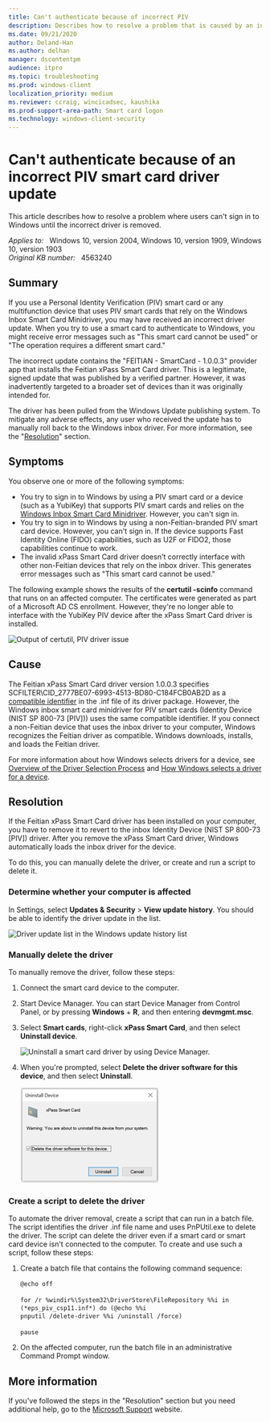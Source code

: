 ```yaml
---
title: Can't authenticate because of incorrect PIV 
description: Describes how to resolve a problem that is caused by an incorrect driver update. The user can't sign in to Windows until the incorrect driver is removed.
ms.date: 09/21/2020
author: Deland-Han
ms.author: delhan
manager: dscontentpm
audience: itpro
ms.topic: troubleshooting
ms.prod: windows-client
localization_priority: medium
ms.reviewer: ccraig, wincicadsec, kaushika
ms.prod-support-area-path: Smart card logon
ms.technology: windows-client-security
---
```

# Can't authenticate because of an incorrect PIV smart card driver update

This article describes how to resolve a problem where users can't sign in to Windows until the incorrect driver is removed.

_Applies to:_ &nbsp; Windows 10, version 2004, Windows 10, version 1909, Windows 10, version 1903  
_Original KB number:_ &nbsp; 4563240

## Summary

If you use a Personal Identity Verification (PIV) smart card or any multifunction device that uses PIV smart cards that rely on the Windows Inbox Smart Card Minidriver, you may have received an incorrect driver update. When you try to use a smart card to authenticate to Windows, you might receive error messages such as "This smart card cannot be used" or "The operation requires a different smart card."

The incorrect update contains the "FEITIAN - SmartCard - 1.0.0.3" provider app that installs the Feitian xPass Smart Card driver. This is a legitimate, signed update that was published by a verified partner. However, it was inadvertently targeted to a broader set of devices than it was originally intended for.

The driver has been pulled from the Windows Update publishing system. To mitigate any adverse effects, any user who received the update has to manually roll back to the Windows inbox driver. For more information, see the "[Resolution](#resolution)" section.

## Symptoms

You observe one or more of the following symptoms:

- You try to sign in to Windows by using a PIV smart card or a device (such as a YubiKey) that supports PIV smart cards and relies on the [Windows Inbox Smart Card Minidriver](/windows-hardware/drivers/smartcard/windows-inbox-smart-card-minidriver). However, you can't sign in.
- You try to sign in to Windows by using a non-Feitian-branded PIV smart card device. However, you can't sign in. If the device supports Fast Identity Online (FIDO) capabilities, such as U2F or FIDO2, those capabilities continue to work.
- The invalid xPass Smart Card driver doesn't correctly interface with other non-Feitian devices that rely on the inbox driver. This generates error messages such as "This smart card cannot be used."

The following example shows the results of the **certutil -scinfo** command that runs on an affected computer. The certificates were generated as part of a Microsoft AD CS enrollment. However, they're no longer able to interface with the YubiKey PIV device after the xPass Smart Card driver is installed.

![Output of certutil, PIV driver issue](./media/cannot-authenticate-incorrect-piv-smart-card-driver-update/certutil-scinfo-command-result.png)

## Cause

The Feitian xPass Smart Card driver version 1.0.0.3 specifies SCFILTER\CID_2777BE07-6993-4513-BD80-C184FCB0AB2D as a [compatible identifier](/windows-hardware/drivers/install/compatible-ids) in the .inf file of its driver package. However, the Windows inbox smart card minidriver for PIV smart cards (Identity Device (NIST SP 800-73 [PIV])) uses the same compatible identifier. If you connect a non-Feitian device that uses the inbox driver to your computer, Windows recognizes the Feitian driver as compatible. Windows downloads, installs, and loads the Feitian driver.

For more information about how Windows selects drivers for a device, see [Overview of the Driver Selection Process](/windows-hardware/drivers/install/overview-of-the-driver-selection-process) and [How Windows selects a driver for a device](/windows-hardware/drivers/install/how-windows-selects-a-driver-for-a-device).

## Resolution

If the Feitian xPass Smart Card driver has been installed on your computer, you have to remove it to revert to the inbox Identity Device (NIST SP 800-73 [PIV]) driver. After you remove the xPass Smart Card driver, Windows automatically loads the inbox driver for the device.

To do this, you can manually delete the driver, or create and run a script to delete it.

### Determine whether your computer is affected

In Settings, select **Updates & Security** > **View update history**. You should be able to identify the driver update in the list.

![Driver update list in the Windows update history list](./media/cannot-authenticate-incorrect-piv-smart-card-driver-update/driver-updates.png)

### Manually delete the driver

To manually remove the driver, follow these steps:  

1. Connect the smart card device to the computer.
2. Start Device Manager. You can start Device Manager from Control Panel, or by pressing **Windows** + **R**, and then entering **devmgmt.msc**.
3. Select **Smart cards**, right-click **xPass Smart Card**, and then select **Uninstall device**.

    ![Uninstall a smart card driver by using Device Manager.](./media/cannot-authenticate-incorrect-piv-smart-card-driver-update/uninstall-device.png)

4. When you're prompted, select **Delete the driver software for this device**, and then select **Uninstall**.

    ![Uninstall the driver while you uninstall the device](./media/cannot-authenticate-incorrect-piv-smart-card-driver-update/select-uninstall.png)

### Create a script to delete the driver

To automate the driver removal, create a script that can run in a batch file. The script identifies the driver .inf file name and uses PnPUtil.exe to delete the driver. The script can delete the driver even if a smart card or smart card device isn't connected to the computer. To create and use such a script, follow these steps:  

1. Create a batch file that contains the following command sequence:

    ```console
    @echo off

    for /r %windir%\System32\DriverStore\FileRepository %%i in (*eps_piv_csp11.inf*) do (@echo %%i  
    pnputil /delete-driver %%i /uninstall /force)

    pause
    ```

2. On the affected computer, run the batch file in an administrative Command Prompt window.

## More information

If you've followed the steps in the "Resolution" section but you need additional help, go to the [Microsoft Support](https://support.microsoft.com/)  website.
